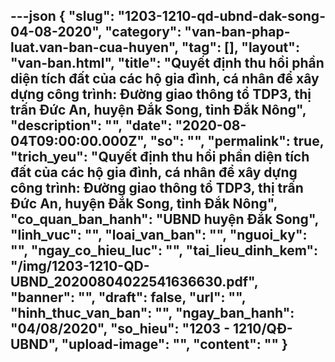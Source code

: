 ---json
{
    "slug": "1203-1210-qd-ubnd-dak-song-04-08-2020",
    "category": "van-ban-phap-luat.van-ban-cua-huyen",
    "tag": [],
    "layout": "van-ban.html",
    "title": "Quyết định thu hồi phần diện tích đất của các hộ gia đình, cá nhân để xây dựng công trình: Đường giao thông tổ TDP3, thị trấn Đức An, huyện Đắk Song, tỉnh Đắk Nông",
    "description": "",
    "date": "2020-08-04T09:00:00.000Z",
    "so": "",
    "permalink": true,
    "trich_yeu": "Quyết định thu hồi phần diện tích đất của các hộ gia đình, cá nhân để xây dựng công trình: Đường giao thông tổ TDP3, thị trấn Đức An, huyện Đắk Song, tỉnh Đắk Nông",
    "co_quan_ban_hanh": "UBND huyện Đắk Song",
    "linh_vuc": "",
    "loai_van_ban": "",
    "nguoi_ky": "",
    "ngay_co_hieu_luc": "",
    "tai_lieu_dinh_kem": "/img/1203-1210-QD-UBND_20200804022541636630.pdf",
    "banner": "",
    "draft": false,
    "url": "",
    "hinh_thuc_van_ban": "",
    "ngay_ban_hanh": "04/08/2020",
    "so_hieu": "1203 - 1210/QĐ-UBND",
    "upload-image": "",
    "__content__": ""
}
---
